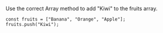 Use the correct Array method to add "Kiwi" to the fruits array.

    const fruits = ["Banana", "Orange", "Apple"];
    fruits.push("Kiwi");
